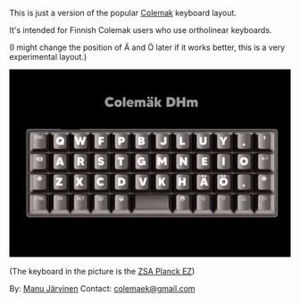 This is just a version of the popular [Colemak](https://www.colemak.com) keyboard layout. 

It's intended for Finnish Colemak users who use ortholinear keyboards.

(I might change the position of Ä and Ö later if it works better, this is a very experimental layout.)

![colemaek_layout](https://raw.githubusercontent.com/colemaek/colemaek.github.io/main/FTQ1DGhXEAEuA0F.jpg)

(The keyboard in the picture is the [ZSA Planck EZ](https://www.zsa.io/planck/))

By: [Manu Järvinen](https://www.manujarvinen.com)
Contact: colemaek@gmail.com
